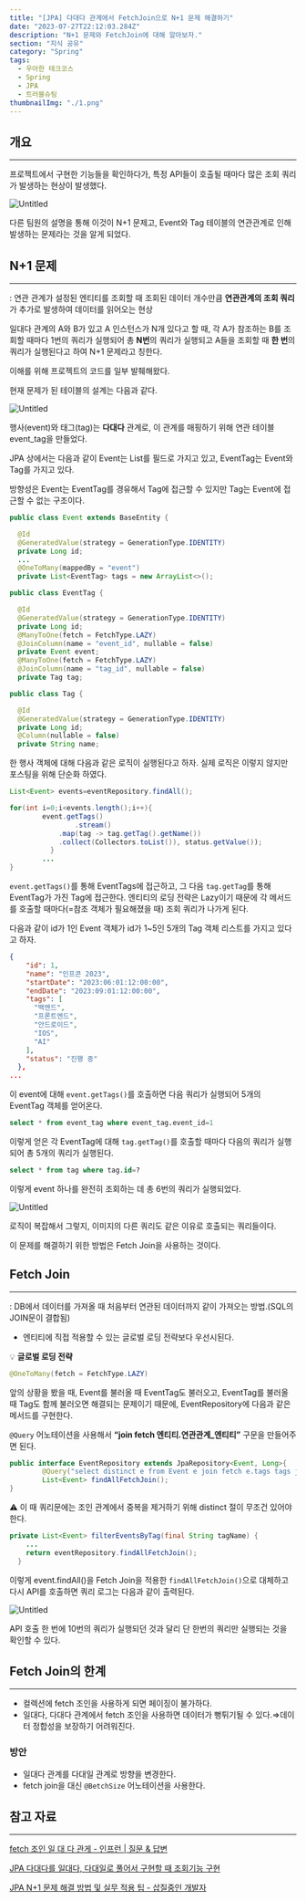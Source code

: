 ```yaml
---
title: "[JPA] 다대다 관계에서 FetchJoin으로 N+1 문제 해결하기"
date: "2023-07-27T22:12:03.284Z"
description: "N+1 문제와 FetchJoin에 대해 알아보자."
section: "지식 공유" 
category: "Spring"
tags:
  - 우아한 테크코스
  - Spring
  - JPA
  - 트러블슈팅
thumbnailImg: "./1.png"
---
```


## 개요

---

프로젝트에서 구현한 기능들을 확인하다가, 특정 API들이 호출될 때마다 많은 조회 쿼리가 발생하는 현상이 발생했다.

![Untitled](1.png)

다른 팀원의 설명을 통해 이것이 N+1 문제고, Event와 Tag 테이블의 연관관계로 인해 발생하는 문제라는 것을 알게 되었다.

## N+1 문제

---

: 연관 관계가 설정된 엔티티를 조회할 때 조회된 데이터 개수만큼 **연관관계의 조회 쿼리**가 추가로 발생하여 데이터를 읽어오는 현상

일대다 관계의 A와 B가 있고 A 인스턴스가 N개 있다고 할 때, 각 A가 참조하는 B를 조회할 때마다 1번의 쿼리가 실행되어 총 **N번**의 쿼리가 실행되고 A들을 조회할 때 **한 번**의 쿼리가 실행된다고 하여 N+1 문제라고 칭한다.

이해를 위해 프로젝트의 코드를 일부 발췌해왔다.

현재 문제가 된 테이블의 설계는 다음과 같다.

![Untitled](2.png)

행사(event)와 태그(tag)는 **다대다** 관계로, 이 관계를 매핑하기 위해 연관 테이블 event_tag을 만들었다.

JPA 상에서는 다음과 같이 Event는 List<EventTag>를 필드로 가지고 있고, EventTag는 Event와 Tag를 가지고 있다.

방향성은 Event는 EventTag를 경유해서 Tag에 접근할 수 있지만 Tag는 Event에 접근할 수 없는 구조이다.

```java
public class Event extends BaseEntity {

  @Id
  @GeneratedValue(strategy = GenerationType.IDENTITY)
  private Long id;
  ...
  @OneToMany(mappedBy = "event")
  private List<EventTag> tags = new ArrayList<>();
```

```java
public class EventTag {

  @Id
  @GeneratedValue(strategy = GenerationType.IDENTITY)
  private Long id;
  @ManyToOne(fetch = FetchType.LAZY)
  @JoinColumn(name = "event_id", nullable = false)
  private Event event;
  @ManyToOne(fetch = FetchType.LAZY)
  @JoinColumn(name = "tag_id", nullable = false)
  private Tag tag;
```

```java
public class Tag {

  @Id
  @GeneratedValue(strategy = GenerationType.IDENTITY)
  private Long id;
  @Column(nullable = false)
  private String name;
```

한 행사 객체에 대해 다음과 같은 로직이 실행된다고 하자. 실제 로직은 이렇지 않지만 포스팅을 위해 단순화 하였다.

```java
List<Event> events=eventRepository.findAll();

for(int i=0;i<events.length();i++){
		event.getTags()
				.stream()
		    .map(tag -> tag.getTag().getName())
		    .collect(Collectors.toList()), status.getValue());
		  }
		...
}
```

`event.getTags()`를 통해 EventTags에 접근하고, 그 다음 `tag.getTag`를 통해 EventTag가 가진 Tag에 접근한다. 엔티티의 로딩 전략은 Lazy이기 때문에 각 메서드를 호출할 때마다(=참조 객체가 필요해졌을 때) 조회 쿼리가 나가게 된다.

다음과 같이 id가 1인 Event 객체가 id가 1~5인 5개의 Tag 객체 리스트를 가지고 있다고 하자.

```json
{
    "id": 1,
    "name": "인프콘 2023",
    "startDate": "2023:06:01:12:00:00",
    "endDate": "2023:09:01:12:00:00",
    "tags": [
      "백엔드",
      "프론트엔드",
      "안드로이드",
      "IOS",
      "AI"
    ],
    "status": "진행 중"
  },
...
```

이 event에 대해 `event.getTags()`를 호출하면 다음 쿼리가 실행되어 5개의 EventTag 객체를 얻어온다.

```sql
select * from event_tag where event_tag.event_id=1
```

이렇게 얻은 각 EventTag에 대해 `tag.getTag()`를 호출할 때마다 다음의 쿼리가 실행되어 총 5개의 쿼리가 실행된다.

```sql
select * from tag where tag.id=?
```

이렇게 event 하나를 완전히 조회하는 데 총 6번의 쿼리가 실행되었다.

![Untitled](3.png)

로직이 복잡해서 그렇지, 이미지의 다른 쿼리도 같은 이유로 호출되는 쿼리들이다.

이 문제를 해결하기 위한 방법은 Fetch Join을 사용하는 것이다.

## Fetch Join

---

: DB에서 데이터를 가져올 때 처음부터 연관된 데이터까지 같이 가져오는 방법.(SQL의 JOIN문이 결합됨)

- 엔티티에 직접 적용할 수 있는 글로벌 로딩 전략보다 우선시된다.

<aside>

💡 **글로벌 로딩 전략**

```java
@OneToMany(fetch = FetchType.LAZY)
```

</aside>

앞의 상황을 봤을 때, Event를 불러올 때 EventTag도 불러오고, EventTag를 불러올 때 Tag도 함께 불러오면 해결되는 문제이기 때문에, EventRepository에 다음과 같은 메서드를 구현한다.

`@Query` 어노테이션을 사용해서 **“join fetch 엔티티.연관관계\_엔티티”** 구문을 만들어주면 된다.

```java
public interface EventRepository extends JpaRepository<Event, Long>{
		@Query("select distinct e from Event e join fetch e.tags tags join fetch tags.tag")
		List<Event> findAllFetchJoin();
}
```

<aside>

⚠️ 이 때 쿼리문에는 조인 관계에서 중복을 제거하기 위해 distinct 절이 무조건 있어야 한다.

</aside>

```java
private List<Event> filterEventsByTag(final String tagName) {
    ...
    return eventRepository.findAllFetchJoin();
  }
```

이렇게 event.findAll()을 Fetch Join을 적용한 `findAllFetchJoin()`으로 대체하고 다시 API를 호출하면 쿼리 로그는 다음과 같이 출력된다.

![Untitled](4.png)

API 호출 한 번에 10번의 쿼리가 실행되던 것과 달리 단 한번의 쿼리만 실행되는 것을 확인할 수 있다.

## Fetch Join의 한계

---

- 컬렉션에 fetch 조인을 사용하게 되면 페이징이 불가하다.
- 일대다, 다대다 관계에서 fetch 조인을 사용하면 데이터가 뻥튀기될 수 있다.⇒데이터 정합성을 보장하기 어려워진다.

### 방안

- 일대다 관계를 다대일 관계로 방향을 변경한다.
- fetch join을 대신 `@BetchSize` 어노테이션을 사용한다.

## 참고 자료

---

[fetch 조인 일 대 다 관게 - 인프런 | 질문 & 답변](https://www.inflearn.com/questions/34797/fetch-조인-일-대-다-관게)

[JPA 다대다를 일대다, 다대일로 풀어서 구현할 때 조회기능 구현](https://yelimkim98.tistory.com/33)

[JPA N+1 문제 해결 방법 및 실무 적용 팁 - 삽질중인 개발자](https://programmer93.tistory.com/83)

